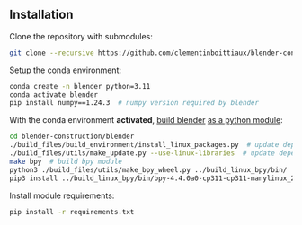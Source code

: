 ## Installation

Clone the repository with submodules:
```bash
git clone --recursive https://github.com/clementinboittiaux/blender-construction.git
```

Setup the conda environment:
```bash
conda create -n blender python=3.11
conda activate blender
pip install numpy==1.24.3  # numpy version required by blender
```

With the conda environment **activated**,
[build blender](https://developer.blender.org/docs/handbook/building_blender/linux/#__tabbed_2_2)
[as a python module](https://developer.blender.org/docs/handbook/building_blender/python_module/):
```bash
cd blender-construction/blender
./build_files/build_environment/install_linux_packages.py  # update dependencies
./build_files/utils/make_update.py --use-linux-libraries  # update dependencies
make bpy  # build bpy module
python3 ./build_files/utils/make_bpy_wheel.py ../build_linux_bpy/bin/  # create wheel
pip3 install ../build_linux_bpy/bin/bpy-4.4.0a0-cp311-cp311-manylinux_2_31_x86_64.whl  # install bpy
```

Install module requirements:
```bash
pip install -r requirements.txt
```
